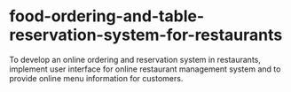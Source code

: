 # food-ordering-and-table-reservation-system-for-restaurants
To develop an online ordering and reservation system in restaurants, implement user interface for online restaurant management system and to provide online menu information for customers. 
